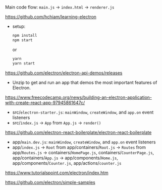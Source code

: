 Main code flow: `main.js` -> `index.html` -> `renderer.js`

https://github.com/hchiam/learning-electron

* setup:

  ```bash
  npm install
  npm start
  ```

  or

  ```bash
  yarn
  yarn start
  ```

https://github.com/electron/electron-api-demos/releases

* Unzip to get and run an app that demos the most important features of Electron.

https://www.freecodecamp.org/news/building-an-electron-application-with-create-react-app-97945861647c/

* src/`electron-starter.js`: `mainWindow`, `createWindow`, and `app.on` event listeners
* src/`index.js` -> `App` from `App.js` -> `render()`

https://github.com/electron-react-boilerplate/electron-react-boilerplate

* app/`main.dev.js`: `mainWindow`, `createWindow`, and `app.on` event listeners
* app/`index.js` -> `Root` from app/containers/`Root.js` -> `Routes` from app/`Routes.js` -> containers/`HomePage.js`, containers/`CounterPage.js`, app/containers/`App.js` -> app/components/`Home.js`, app/components/`Counter.js`, app/actions/`counter.js`

https://www.tutorialspoint.com/electron/index.htm

https://github.com/electron/simple-samples
